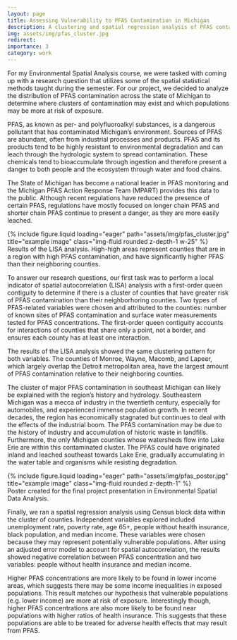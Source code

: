 ```yaml
---
layout: page
title: Assessing Vulnerability to PFAS Contamination in Michigan
description: A clustering and spatial regression analysis of PFAS contamination across the state of Michigan.
img: assets/img/pfas_cluster.jpg
redirect: 
importance: 3
category: work
---
```


For my Environmental Spatial Analysis course, we were tasked with coming up with a research question that utilizes some of the spatial statistical methods taught during the semester. For our project, we decided to analyze the distribution of PFAS contamination across the state of Michigan to determine where clusters of contamination may exist and which populations may be more at risk of exposure.

PFAS, as known as per- and polyfluoroalkyl substances, is a dangerous pollutant that has contaminated Michigan’s environment. Sources of PFAS are abundant, often from industrial processes and products. PFAS and its products tend to be highly resistant to environmental degradation and can leach through the hydrologic system to spread contamination. These chemicals tend to bioaccumulate through ingestion and therefore present a danger to both people and the ecosystem through water and food chains.

The State of Michigan has become a national leader in PFAS monitoring and the Michigan PFAS Action Response Team (MPART) provides this data to the public. Although recent regulations have reduced the presence of certain PFAS, regulations have mostly focused on longer chain PFAS and shorter chain PFAS continue to present a danger, as they are more easily leached.


<div class="row">
    <div class="col-sm mt-3 mt-md-0">
        {% include figure.liquid loading="eager" path="assets/img/pfas_cluster.jpg" title="example image" class="img-fluid rounded z-depth-1 w-25" %}
    </div>
</div>
<div class="caption">
    Results of the LISA analysis. High-high areas represent counties that are in a region with high PFAS contamination, and have significantly higher PFAS than their neighboring counties.
</div>

To answer our research questions, our first task was to perform a local indicator of spatial autocorrelation (LISA) analysis with a first-order queen contiguity to determine if there is a cluster of counties that have greater risk of PFAS contamination than their neighborhoring counties. Two types of PFAS-related variables were chosen and attributed to the counties: number of known sites of PFAS contamination and surface water measurements tested for PFAS concentrations. The first-order queen contiguity accounts for interactions of counties that share only a point, not a border, and ensures each county has at least one interaction.

The results of the LISA analysis showed the same clustering pattern for both variables. The counties of Monroe, Wayne, Macomb, and Lapeer, which largely overlap the Detroit metropolitan area, have the largest amount of PFAS contamination relative to their neighboring counties.

The cluster of major PFAS contamination in southeast Michigan can likely be explained with the region’s history and hydrology. Southeastern Michigan was a mecca of industry in the twentieth century, especially for automobiles, and experienced immense population growth. In recent decades, the region has economically stagnated but continues to deal with the effects of the industrial boom. The PFAS contamination may be due to the history of industry and accumulation of historic waste in landfills. Furthermore, the only Michigan counties whose watersheds flow into Lake Erie are within this contaminated cluster. The PFAS could have originated inland and leached southeast towards Lake Erie, gradually accumulating in the water table and organisms while resisting degradation.

<div class="row">
    <div class="col-sm mt-3 mt-md-0">
        {% include figure.liquid loading="eager" path="assets/img/pfas_poster.jpg" title="example image" class="img-fluid rounded z-depth-1" %}
    </div>
</div>
<div class="caption">
    Poster created for the final project presentation in Environmental Spatial Data Analysis.
</div>

Finally, we ran a spatial regression analysis using Census block data within the cluster of counties. Independent variables explored included unemployment rate, poverty rate, age 65+, people without health insurance, black population, and median income. These variables were chosen because they may represent potentially vulnerable populations. After using an adjusted error model to account for spatial autocorrelation, the results showed negative correlation between PFAS concentration and two variables: people without health insurance and median income. 

Higher PFAS concentrations are more likely to be found in lower income areas, which suggests there may be some income inequalities in exposed populations. This result matches our hypothesis that vulnerable populations (e.g. lower income) are more at risk of exposure. Interestingly though, higher PFAS concentrations are also more likely to be found near populations with higher ratios of health insurance. This suggests that these populations are able to be treated for adverse health effects that may result from PFAS.